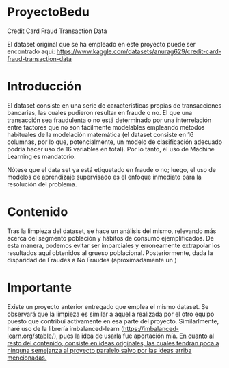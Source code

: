 # ProyectoBedu
Credit Card Fraud Transaction Data

El dataset original que se ha empleado en este proyecto puede ser encontrado aquí:
https://www.kaggle.com/datasets/anurag629/credit-card-fraud-transaction-data

# Introducción
El dataset consiste en una serie de características propias de transacciones bancarias, las cuales pudieron resultar en fraude o no. 
El que una transacción sea fraudulenta o no está determinado por una interrelación entre factores que no son fácilmente modelables empleando métodos habituales de la modelación matemática (el dataset consiste en 16 columnas, por lo que, potencialmente, un modelo de clasificación adecuado podría hacer uso de 16 variables en total). Por lo tanto, el uso de Machine Learning es mandatorio.

Nótese que el data set ya está etiquetado en fraude o no; luego, el uso de modelos de aprendizaje supervisado es el enfoque inmediato para la resolución del problema.

# Contenido
Tras la limpieza del dataset, se hace un análisis del mismo, relevando más acerca del segmento población y hábitos de consumo ejemplificados. De esta manera, podemos evitar ser imparciales y erroneamente extrapolar los resultados aquí obtenidos al grueso poblacional.
Posteriormente, dada la disparidad de Fraudes a No Fraudes (aproximadamente un )

# Importante
Existe un proyecto anterior entregado que emplea el mismo dataset. Se observará que la limpieza es similar a aquella realizada por el otro equipo puesto que contribuí activamente en esa parte del proyecto. Similarlmente, haré uso de la librería imbalanced-learn (https://imbalanced-learn.org/stable/), pues la idea de usarla fue aportación mía.
<u>En cuanto al resto del contenido, consiste en ideas originales, las cuales tendrán poca a ninguna semejanza al proyecto paralelo salvo por las ideas arriba mencionadas.<u>
